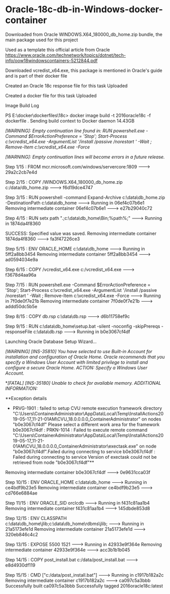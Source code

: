 #  **Oracle-18c-db-in-Windows-docker-container**

Downloaded from Oracle WINDOWS.X64_180000_db_home.zip bundle, the main package used for this project

Used as a template this official article from Oracle
  https://www.oracle.com/technetwork/topics/dotnet/tech-info/oow18windowscontainers-5212844.pdf
  
Downloaded vcredist_x64.exe, this package is mentioned in Oracle's guide and is part of their docker file

Created an Oracle 18c response file for this task
  Uploaded

Created a docker file for this task
  Uploaded

Image Build Log

PS E:\docker\dockerfiles\18c> docker image build -t 2016oracle18c -f dockerfile .
Sending build context to Docker daemon  14.43GB

*[WARNING]: Empty continuation line found in:
    RUN powershell.exe -Command $ErrorActionPreference = 'Stop'; Start-Process c:\vcredist_x64.exe -ArgumentList '/install /passive /norestart ' -Wait ; Remove-Item c:\vcredist_x64.exe -Force*

*[WARNING]: Empty continuation lines will become errors in a future release.*

Step 1/15 : FROM mcr.microsoft.com/windows/servercore:1809
 ---> 29a2c2cb7e4d

Step 2/15 : COPY /WINDOWS.X64_180000_db_home.zip c:/data/db_home.zip
 ---> f6d19dce4747

Step 3/15 : RUN powershell -command Expand-Archive c:\\data\\db_home.zip -DestinationPath c:\\data\\db_home
 ---> Running in 06ef4c07b6e1
Removing intermediate container 06ef4c07b6e1
 ---> e27b29040c72

Step 4/15 : RUN setx path ".;c:\data\db_home\Bin;%path%;"
 ---> Running in 1874da4f8360

SUCCESS: Specified value was saved.
Removing intermediate container 1874da4f8360
 ---> fa3f47226ce3

Step 5/15 : ENV ORACLE_HOME c:\\data\\db_home
 ---> Running in 5ff2a8bb3454
Removing intermediate container 5ff2a8bb3454
 ---> ad0594034e9a

Step 6/15 : COPY /vcredist_x64.exe c:/vcredist_x64.exe
 ---> f3678d4aa96a

Step 7/15 : RUN powershell.exe -Command $ErrorActionPreference = 'Stop'; Start-Process c:\vcredist_x64.exe -ArgumentList '/install /passive /norestart ' -Wait ; Remove-Item c:\vcredist_x64.exe -Force
 ---> Running in 7f0de0f7e21b
Removing intermediate container 7f0de0f7e21b
 ---> addd50dc5b5e

Step 8/15 : COPY db.rsp c:\\data\\db.rsp
 ---> d6b11758ef9c

Step 9/15 : RUN c:\data\db_home\setup.bat -silent -noconfig -skipPrereqs -responseFile  c:\data\db.rsp
 ---> Running in b0e3067cf4df

Launching Oracle Database Setup Wizard...

*[WARNING] [INS-35810] You have selected to use Built-in Account for installation and configuration of Oracle Home. Oracle recommends that you specify a Windows User Account with limited privilege to install and configure a secure Oracle Home.
   ACTION: Specify a Windows User Account.*

**[FATAL] [INS-35180] Unable to check for available memory.
*ADDITIONAL INFORMATION:**

**Exception details
 - PRVG-1901 : failed to setup CVU remote execution framework directory "C:\Users\ContainerAdministrator\AppData\Local\Temp\InstallActions2019-05-17_11-21-01AM\CVU_18.0.0.0.0_ContainerAdministrator\" on nodes "b0e3067cf4df" Please select a different work area for the framework b0e3067cf4df : PRKN-1014 : Failed to execute remote command "C:\Users\ContainerAdministrator\AppData\Local\Temp\InstallActions2019-05-17_11-21-01AM\CVU_18.0.0.0.0_ContainerAdministrator\\exectask.exe" on node "b0e3067cf4df".Failed during connecting to service b0e3067cf4df : Failed during connecting to service Version of exectask could not be retrieved from node "b0e3067cf4df"**


Removing intermediate container b0e3067cf4df
 ---> 0e9631cca03f

Step 10/15 : ENV ORACLE_HOME c:\\data\\db_home
 ---> Running in ce4bdf9b23e5
Removing intermediate container ce4bdf9b23e5
 ---> cd766e6884ae

Step 11/15 : ENV ORACLE_SID orclcdb
 ---> Running in f431c81aa1b4
Removing intermediate container f431c81aa1b4
 ---> 145dbde853d8

Step 12/15 : ENV CLASSPATH c:\\data\\db_home\\jlib;c:\\data\\db_home\\rdbms\\jlib;
 ---> Running in 21a5173efe1d
Removing intermediate container 21a5173efe1d
 ---> 320eb846c4c2

Step 13/15 : EXPOSE 5500 1521
 ---> Running in 42933e9f364e
Removing intermediate container 42933e9f364e
 ---> acc3b1b1b045

Step 14/15 : COPY post_install.bat c:/data/post_install.bat
 ---> e8d4930df119

Step 15/15 : CMD ["c:/data/post_install.bat"]
 ---> Running in c1917b182a2c
Removing intermediate container c1917b182a2c
 ---> ca097c5a3bbb
Successfully built ca097c5a3bbb
Successfully tagged 2016oracle18c:latest

